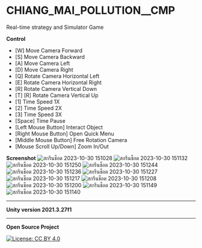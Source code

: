 # CHIANG_MAI_POLLUTION__CMP
Real-time strategy and Simulator Game

**Control**
- [W] Move Camera Forward
- [S]  Move Camera Backward
- [A] Move Camera Left
- [D] Move Camera Right
- [Q] Rotate Camera Horizontal Left
- [E] Rotate Camera Horizontal Right
- [R] Rotate Camera Vertical Down
- [T] [R] Rotate Camera Vertical Up
- [1] Time Speed 1X
- [2] Time Speed 2X
- [3] Time Speed 3X
- [Space] Time Pause
- [Left Mouse Button] Interact Object
- [Right Mouse Button] Open Quick Menu
- [Middle Mouse Button] Free Rotation Camera
- [Mouse Scroll Up/Down] Zoom In/Out

**Screenshot**
![สกรีนช็อต 2023-10-30 151028](https://github.com/Gongpai/CHIANG_MAI_POLLUTION__CMP/assets/31787868/8a1bfbd7-0941-48f0-b13b-e6eb4aaa06f3)
![สกรีนช็อต 2023-10-30 151132](https://github.com/Gongpai/CHIANG_MAI_POLLUTION__CMP/assets/31787868/b1b45afa-f4d3-4fce-92f8-8a85e7096493)
![สกรีนช็อต 2023-10-30 151250](https://github.com/Gongpai/CHIANG_MAI_POLLUTION__CMP/assets/31787868/b2bed993-0a9d-40d7-a9b9-9ff45dc5a802)
![สกรีนช็อต 2023-10-30 151244](https://github.com/Gongpai/CHIANG_MAI_POLLUTION__CMP/assets/31787868/813f1c85-a521-4397-ab86-a8c5798e6860)
![สกรีนช็อต 2023-10-30 151236](https://github.com/Gongpai/CHIANG_MAI_POLLUTION__CMP/assets/31787868/86a6a526-7088-4776-921f-e820012ae23d)
![สกรีนช็อต 2023-10-30 151227](https://github.com/Gongpai/CHIANG_MAI_POLLUTION__CMP/assets/31787868/97380bbb-b660-427a-b149-998c0fcdec09)
![สกรีนช็อต 2023-10-30 151217](https://github.com/Gongpai/CHIANG_MAI_POLLUTION__CMP/assets/31787868/cd204017-8d00-4ef0-8ee5-f1f1ef0c8adc)
![สกรีนช็อต 2023-10-30 151208](https://github.com/Gongpai/CHIANG_MAI_POLLUTION__CMP/assets/31787868/2d842b80-8391-4596-b55b-b8b91e969413)
![สกรีนช็อต 2023-10-30 151200](https://github.com/Gongpai/CHIANG_MAI_POLLUTION__CMP/assets/31787868/0237cfc2-2834-496e-b4c8-f599d7d86c9c)
![สกรีนช็อต 2023-10-30 151149](https://github.com/Gongpai/CHIANG_MAI_POLLUTION__CMP/assets/31787868/5c1e77e2-80f9-4a50-a3be-1278424a825a)
![สกรีนช็อต 2023-10-30 151140](https://github.com/Gongpai/CHIANG_MAI_POLLUTION__CMP/assets/31787868/20c8e345-c18d-41b5-995a-a5c9183d7cf5)

--------------------------------------------
**Unity version 2021.3.27f1**

--------------------------------------------
**Open Source Project**

[![License: CC BY 4.0](https://licensebuttons.net/l/by/4.0/80x15.png)](http://creativecommons.org/licenses/by/4.0/)
